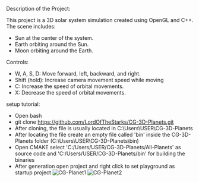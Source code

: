 Description of the Project:

This project is a 3D solar system simulation created using OpenGL and C++. The scene includes:
- Sun at the center of the system.
- Earth orbiting around the Sun.
- Moon orbiting around the Earth.

Controls:

- W, A, S, D: Move forward, left, backward, and right.
- Shift (hold): Increase camera movement speed while moving
- C: Increase the speed of orbital movements.
- X: Decrease the speed of orbital movements.

setup tutorial:

- Open bash
- git clone https://github.com/LordOfTheStarks/CG-3D-Planets.git
- After cloning, the file is usually located in C:\Users\USER\CG-3D-Planets
- After locating the file create an empty file called 'bin' inside the CG-3D-Planets folder (C:\Users\USER\CG-3D-Planets\bin)
- Open CMAKE select 'C:/Users/USER/CG-3D-Planets/All-Planets' as source code and 'C:/Users/USER/CG-3D-Planets/bin' for building the binaries
- After generation open project and right click to set playground as startup project
![CG-Planet1](https://github.com/user-attachments/assets/d6f39eae-844d-465e-ad40-0bfbc9981c0e)
![CG-Planet2](https://github.com/user-attachments/assets/c7040ff2-a906-4224-8470-40d377e71d59)
